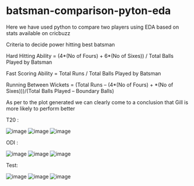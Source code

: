 # batsman-comparison-pyton-eda
Here we have used python to compare two players using EDA based on stats available on cricbuzz

Criteria to decide power hitting best batsman

Hard Hitting Ability = (4*(No of Fours) + 6*(No of Sixes)) / Total Balls Played by Batsman

Fast Scoring Ability = Total Runs / Total Balls Played by Batsman

Running Between Wickets = (Total Runs – (4*(No of Fours) + *(No of Sixes)))/(Total Balls Played – Boundary Balls)

As per to the plot generated we can clearly come to a conclusion that Gill is more likely to perform better

T20 :

![image](https://user-images.githubusercontent.com/41315882/221134762-836106af-a940-4cee-8d7c-a4bd75b12f3d.png)       ![image](https://user-images.githubusercontent.com/41315882/221134841-4fdc2c26-4bd4-4e50-929c-fa1c7b169e3e.png)       ![image](https://user-images.githubusercontent.com/41315882/221134890-15bf53fd-912b-4c61-9e26-ef3476af7e00.png)




ODI :

![image](https://user-images.githubusercontent.com/41315882/221135119-961cf23e-1e93-4846-a4e6-61c822245b8b.png)       ![image](https://user-images.githubusercontent.com/41315882/221135164-0378984e-3971-4059-ada8-81894b04c990.png)        ![image](https://user-images.githubusercontent.com/41315882/221135195-dd0a51ae-347b-4ff6-97f6-7f8e3756e963.png)




Test:

![image](https://user-images.githubusercontent.com/41315882/221135356-72748914-dab3-48a2-8905-e7c3f1636ddd.png)       ![image](https://user-images.githubusercontent.com/41315882/221135417-474537a2-80c7-41af-8e1f-4e15bd7e0c15.png)       ![image](https://user-images.githubusercontent.com/41315882/221135488-69370c18-b924-4067-a32d-628e75fce7fc.png)




